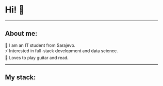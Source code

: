 <h1>Hi! 👋</h1>
<hr/>
<h2>About me: </h2>
💬 I am an IT student from Sarajevo. <br>
⚡ Interested in full-stack development and data science. <br>
👯 Loves to play guitar and read. <br>
<hr>
<h2>My stack: </h2>



<!--
**charovatzbassar/charovatzbassar** is a ✨ _special_ ✨ repository because its `README.md` (this file) appears on your GitHub profile.

Here are some ideas to get you started:

- 🔭 I’m currently working on ...
- 🌱 I’m currently learning ...
- 👯 I’m looking to collaborate on ...
- 🤔 I’m looking for help with ...
- 💬 Ask me about ...
- 📫 How to reach me: ...
- 😄 Pronouns: ...
- ⚡ Fun fact: ...
-->

